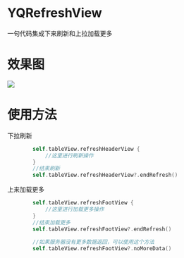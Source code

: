 # YQRefreshView
一句代码集成下来刷新和上拉加载更多

# 效果图
![](https://github.com/iOSdeveloperAtKYQ/YQChart/blob/master/效果图/效果图.gif)
# 使用方法
下拉刷新
```swift
        self.tableView.refreshHeaderView {
            //这里进行刷新操作
        }
        //结束刷新
        self.tableView.refreshHeaderView?.endRefresh()
```
上来加载更多
```swift
        self.tableView.refreshFootView {
            //这里进行加载更多操作
        }
        //结束加载更多
        self.tableView.refreshFootView?.endRefresh()
        
        //如果服务器没有更多数据返回，可以使用这个方法
        self.tableView.refreshFootView?.noMoreData()
```
